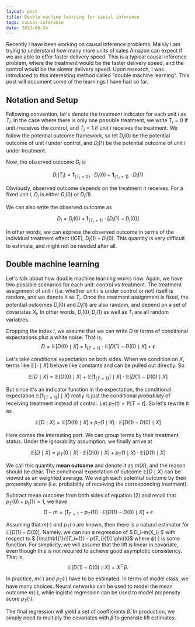```yaml
---
layout: post
title: Double machine learning for causal inference
tags: causal-inference
date: 2022-06-24
---
```


Recently I have been working on causal inference problems. Mainly I am trying to understand how many more units of sales Amazon can expect if we are able to offer faster delivery speed. This is a typical causal inference problem, where the treatment would be the faster delivery speed, and the control would be the slower delivery speed. Upon research, I was introduced to this interesting method called "double machine learning". This post will document some of the learnings I have had so far.

## Notation and Setup

Following convention, let's denote the treatment indicator for each unit $i$ as $T_i$. In the case where there is only one possible treatment, we write $T_i = 0$ if unit $i$ receives the control, and $T_i = 1$ if unit $i$ receives the treatment. We follow the potential outcome framework, so let $D_i(0)$ be the potential outcome of unit $i$ under control, and $D_i(1)$ be the potential outcome of unit $i$ under treatment.

Now, the observed outcome $D_i$ is

$$ D_i (T_i) = \mathbf{1}_{\{T_i = 0\}}\cdot D_i(0) + \mathbf{1}_{\{T_i = 1\}}\cdot D_i(1) $$

Obviously, observed outcome depends on the treatment it receives. For a fixed unit $i$, $D_i$ is either $D_i(0)$ or $D_i(1)$.

We can also write the observed outcome as

$$ D_i = D_i(0) + \mathbf{1}_{\{T_i = 1\}} \cdot [D_i(1) - D_i(0)] $$

In other words, we can express the observed outcome in terms of the individual treatment effect (ICE), $D_i(1) - D_i(0)$. This quantity is very difficult to estimate, and might not be needed after all.

## Double machine learning

Let's talk about how double machine learning works now. Again, we have two possible scenarios for each unit: control vs treatment. The treatment assignment of unit $i$ (i.e. whether unit $i$ is under control or not) itself is random, and we denote it as $T_i$. Once the treatment assignment is fixed, the potential outcomes $D_i(0)$ and $D_i(1)$ are also random, and depend on a set of covariates $X_i$. In other words, $D_i(0), D_i(1)$ as well as $T_i$ are all random variables.

Dropping the index $i$, we assume that we can write $D$ in terms of conditional expectations plus a white noise. That is,
$$
    D = \mathbb{E}\left[D(0)\mid X\right] + \mathbf{1}_{\{T=1\}}\cdot \mathbb{E}\left[D(1) - D(0) \mid X\right] + \epsilon
$$

Let's take conditional expectation on both sides. When we condition on $X$, terms like  $\mathbb{E}[\cdot \mid X]$ behave like constants and can be pulled out directly. So

$$ \mathbb{E}[D\mid X]=\mathbb{E}[D(0)\mid X] + \mathbb{E}[\mathbf{1}_{\{T=1\}}] \mid X]\cdot  \mathbb{E}\left[D(1) - D(0) \mid X\right] $$

But since it's an indicator function in the expectation, the conditional expectation $\mathbb{E}[\mathbf{1}_{\{T=1\}}] \mid X]$ really is just the conditional _probability_ of receiving treatment instead of control. Let $p_T(t) = \mathbb{P}\left[T=t\right]$. So let's rewrite it as


$$ \mathbb{E}[D\mid X]=\mathbb{E}[D(0)\mid X] +  p_T(1 \mid X)\cdot  \mathbb{E}\left[D(1) - D(0) \mid X\right] $$

Here comes the interesting part. We can group terms by their treatment status. Under the ignorability assumption, we finally arrive at

$$
    \mathbb{E}\left[D\mid X\right] = p_T(0\mid X)\cdot \mathbb{E}\left[D(0)\mid X\right] + p_T(1\mid X)\cdot \mathbb{E}\left[D(1)\mid X\right]
$$

We call this quantity __mean outcome__ and denote it as $m(X)$, and the reason should be clear. The conditional expectation of outcome $\mathbb{E}\left[D\mid X\right]$ can be viewed as an weighted average. We weigh each potential outcome by their propensity score (i.e. probability of receiving the corresponding treatment).

Subtract mean outcome from both sides of equation (2) and recall that $p_T(0) + p_t(1) = 1$, we have
$$
    D - m = \left(\mathbf{1}_{T = 1} - p_T(1)\right) \cdot \mathbb{E}\left[ D(1) - D(0)\mid X\right] + \epsilon
$$

Assuming that $m(\cdot)$ and $p_T(\cdot)$ are known, then there is a natural estimator for $\mathbb{E}\left[D(1) - D(0)\right]$. Namely, we can run a regression of $ D_i-m(X_i) $ with respect to $ \[\mathbf{1}_{\{T_i=1\}} - p_{T_i}(1)\] \phi(X)$ where $\phi(\cdot)$ is some function. For simplicity, we will assume that the lift is linear in covariate, even though this is not required to achieve good asymptotic consistency. That is,
$$
    \mathbb{E}\left[D(1) - D(0)\mid X\right] = X^\top \beta.
$$

In practice, $m(\cdot)$ and $p_T(\cdot)$ have to be estimated. In terms of model class, we have many choices. Neural networks can be used to model the mean outcome $m(\cdot)$, while logistic regression can be used to model propensity score $p_T(\cdot)$.

The final regression will yield a set of coefficients $\hat{\beta}$. In production, we simply need to multiply the covariates with $\hat{\beta}$ to generate lift estimates.
